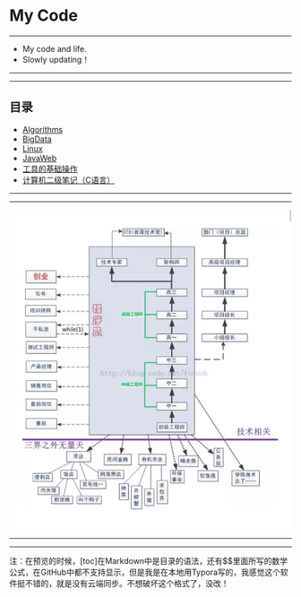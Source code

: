 # My Code

---
- My code and life.
- Slowly updating！
---

---
## 目录
- [Algorithms](https://github.com/330079598/MyCode/tree/master/Algorithms)
- [BigData](https://github.com/330079598/MyCode/tree/master/BigData)
- [Linux](https://github.com/330079598/MyCode/tree/master/Linux)
- [JavaWeb](https://github.com/330079598/MyCode/tree/master/JavaWeb)
- [工具的基础操作](https://github.com/330079598/MyCode/tree/master/%E5%B7%A5%E5%85%B7%E7%9A%84%E5%9F%BA%E7%A1%80%E6%93%8D%E4%BD%9C)
- [计算机二级笔记（C语言）](https://github.com/330079598/MyCode/tree/master/%E8%AE%A1%E7%AE%97%E6%9C%BA%E4%BA%8C%E7%BA%A7%E7%AC%94%E8%AE%B0(C%E8%AF%AD%E8%A8%80))
---

---
![come on](Image/ComeOn.png)



---

---



注：在预览的时候，[toc]在Markdown中是目录的语法，还有$$里面所写的数学公式，在GitHub中都不支持显示，但是我是在本地用Typora写的，我感觉这个软件挺不错的，就是没有云端同步。不想破坏这个格式了，没改！
